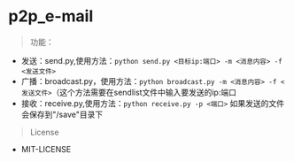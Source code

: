 # p2p_e-mail
> 功能：
* 发送：send.py,使用方法：`python send.py <目标ip:端口> -m <消息内容> -f <发送文件>`
* 广播：broadcast.py，使用方法：`python broadcast.py -m <消息内容> -f <发送文件>`（这个方法需要在sendlist文件中输入要发送的ip:端口
* 接收：receive.py,使用方法：`python receive.py -p <端口>` 如果发送的文件会保存到"/save"目录下
>License
* MIT-LICENSE